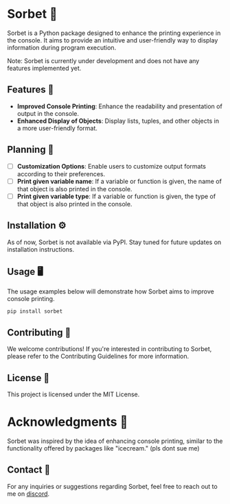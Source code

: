# Sorbet 🍧

Sorbet is a Python package designed to enhance the printing experience in the console. It aims to provide an intuitive and user-friendly way to display information during program execution.

Note: Sorbet is currently under development and does not have any features implemented yet.

## Features 🚀

- **Improved Console Printing**: Enhance the readability and presentation of output in the console.
- **Enhanced Display of Objects**: Display lists, tuples, and other objects in a more user-friendly format.

## Planning 📆

- [ ] **Customization Options**: Enable users to customize output formats according to their preferences.
- [ ] **Print given variable name**: If a variable or function is given, the name of that object is also printed in the console.
- [ ] **Print given variable type**: If a variable or function is given, the type of that object is also printed in the console.

## Installation ⚙️

As of now, Sorbet is not available via PyPI. Stay tuned for future updates on installation instructions.

## Usage 🖥️

The usage examples below will demonstrate how Sorbet aims to improve console printing.

```shell
pip install sorbet
```

## Contributing 🤝

We welcome contributions! If you're interested in contributing to Sorbet, please refer to the Contributing Guidelines for more information.

## License 📝

This project is licensed under the MIT License.

# Acknowledgments 🙏

Sorbet was inspired by the idea of enhancing console printing, similar to the functionality offered by packages like "icecream." (pls dont sue me)

## Contact 📧

For any inquiries or suggestions regarding Sorbet, feel free to reach out to me on [discord](https://discord.gg/49rUCrxda9).
